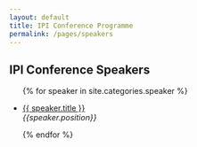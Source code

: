 ```yaml
---
layout: default
title: IPI Conference Programme
permalink: /pages/speakers
---
```


## IPI Conference Speakers

<ul>
{% for speaker in site.categories.speaker %}
	<li>
		<p><a href="{{speaker.url}}">{{ speaker.title }}</a><br />
			<i>{{speaker.position}}</i>
		</p>
	</li>
{% endfor %}
</ul>


